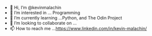- 👋 Hi, I’m @kevinmalachin
- 👀 I’m interested in ... Programming
- 🌱 I’m currently learning ...Python, and The Odin Project
- 💞️ I’m looking to collaborate on ...
- 📫 How to reach me ...https://www.linkedin.com/in/kevin-malachin/

<!---
kevinmalachin/kevinmalachin is a ✨ special ✨ repository because its `README.md` (this file) appears on your GitHub profile.
You can click the Preview link to take a look at your changes.
--->

